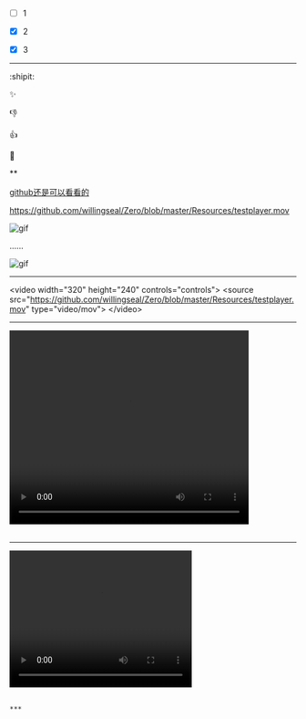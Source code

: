 - [ ]   1
- [x]   2
- [x]   3


***
:shipit:

:sparkles:

:-1:

:+1:

:clap:

**

[github还是可以看看的](http://wiki.jikexueyuan.com/project/github-secret/github-two.html)



https://github.com/willingseal/Zero/blob/master/Resources/testplayer.mov



![gif](https://github.com/willingseal/Zero/blob/master/Resources/testee.gif)


......

![gif](https://github.com/willingseal/Zero/blob/master/Resources/text.gif)


***

 &lt;video width="320" height="240" controls="controls"&gt;
		&lt;source src="https://github.com/willingseal/Zero/blob/master/Resources/testplayer.mov" type="video/mov"&gt;
	&lt;/video&gt;
	

***

<video width="420" height="340" controls="controls"><br>
		<source src="https://github.com/willingseal/Zero/blob/master/Resources/testplayer.mov" type="video/mp4/mov"><br>
</video><br><br>





***

<video width="320" height="240" controls="controls"><br>
		<source src="地址" type="video/mp4"><br>
	</video><br><br>
	
	***
	